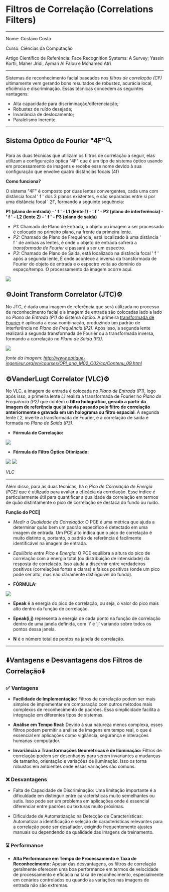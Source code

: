 # Filtros de Correlação (Correlations Filters)

****
Nome: Gustavo Costa

Curso: Ciências da Computação

Artigo Científico de Referência: Face Recognition Systems: A Survey; Yassin Kortli, Maher Jridi, Ayman Al Falou e Mohamed Atri

****

Sistemas de reconhecimento facial baseados nos *filtros de correlação (CF)* ultimamente vem gerando bons resultados de robustez, acurácia local, eficiência e discriminação. Essas técnicas concedem as seguintes vantagens:

- Alta capacidade para discriminação/diferenciação;
- Robustez de ruído desejada;
- Invariância de deslocamento;
- Paralelismo Inerente.

****

## Sistema Óptico de Fourier "4F"🔍
Para as duas técnicas que utilizam os filtros de correlação a seguir, elas utilizam a configuração óptica "4F" que é um tipo de sistema óptico usando em processamento de imagens e recebe esse nome devido à sua configuração que envolve
quatro distâncias focais (4f)

**Como funciona?**

O sistema "4F" é composto por duas lentes convergentes, cada uma com distância focal ' f ' dos 3 planos existentes, e são separadas entre si por uma distância focal ' 2f', formando a seguinte sequência:

**P1 (plano de entrada) - ' f ' - L1 (lente 1) - ' f ' - P2 (plano de interferência) -' f ' - L2 (lente 2) - ' f ' - P3 (plano de saída)**

- *P1:* Chamado de Plano de Entrada, o objeto ou imagem a ser processado é colocado no primeiro plano, na frente da primeira lente.
- *P2:* Chamado de Plano de Frequência, está localizado à uma distância ' f ' de ambas as lentes, é onde o objeto de entrada sofrerá a *transformada de Fourier* e passará a ser um espectro.
- *P3:* Chamado de Plano de Saída, está localizado na distância focal ' f ' após a segunda lente, É onde acontece a inversa da transformada de Fourier do objeto de entrada e o espectro volta ao domínio do espaço/tempo. O processamento da imagem
ocorre aqui.


<img src="https://i.ibb.co/vkDLSnh/optica-fourier-4f.png">

## ⚙️Joint Transform Correlator (JTC)⚙️
No JTC, é dada uma imagem de referência que será utilizada no processo de reconhecimento facial e a imagem de entrada são colocadas lado a lado no *Plano de Entrada (P1)* do sistema óptico. A primeira 
<a href="https://pt.wikipedia.org/wiki/Transformada_de_Fourier" target=_blank> transformada de Fourier</a>  é aplicada a essa combinação, produzindo um padrão de interferência no *Plano de Frequência (P2)*. Após isso, a segunda lente realizará 
a segunda transformada de Fourier ou a transformada inversa, formando a correlação no *Plano de Saída (P3)*.

<img src="https://i.ibb.co/LCpRfmF/JTC.jpg">

*fonte da imagem: http://www.optique-ingenieur.org/en/courses/OPI_ang_M02_C02/co/Contenu_09.html*

## ⚙️VanderLugt Correlator (VLC)⚙️
No VLC, a imagem de entrada é colocada no *Plano de Entrada (P1)*, logo após isso, a primeira lente *L1* realiza a transformada de Fourier no *Plano de Frequência (P2)* que contém o **filtro holográfico, gerado a partir da imagem de referência 
que já havia passado pelo filtro de correlação anteriormente e gravada em um holograma ou filtro espacial**. A segunda lente *L2*, inverte a transformada de Fourier, e a correlação de saída é formada no *Plano de Saída (P3)*.

- **Fórmula de Correlação:**
<img src="https://i.ibb.co/NNt2Wb7/Captura-de-tela-2024-01-12-015935.png">

- **Fórmula do Filtro Óptico Otimizado:**
<img src="https://i.ibb.co/92TTFC8/Captura-de-tela-2024-01-12-015919.png">


<img src="https://i.ibb.co/ZfqBp5q/VLC.png">

*VLC*

****

Além disso, para as duas técnicas, há o *Pico de Correlação de Energia (PCE)* que é utilizado para avaliar a eficácia da correlação. Esse índice é particularmente útil para quantificar a qualidade da correlação em termos de quão 
distintamente o pico de correlação se destaca do fundo ou ruído.

**Função do PCE**🔢

- *Medir a Qualidade da Correlação:* O PCE é uma métrica que ajuda a determinar quão bem um padrão específico é detectado em uma imagem de entrada. Um PCE alto indica que o pico de correlação é muito distinto e, portanto, o padrão de
referência é facilmente identificável na imagem de entrada.

- *Equilíbrio entre Pico e Energia:* O PCE equilibra a altura do pico de correlação com a energia total (ou distribuição de intensidade) da resposta de correlação. Isso ajuda a discernir entre verdadeiros positivos (correlações fortes e claras)
e falsos positivos (onde um pico pode ser alto, mas não claramente distinguível do fundo).

- **FÓRMULA:**
<img src="https://i.ibb.co/W3tfBWx/Captura-de-tela-2024-01-12-010902.png">

- **Epeak** é a energia do pico de correlação, ou seja, o valor do pico mais alto dentro da função de correlação.

- **Epeak(i,j)** representa a energia de cada ponto na função de correlação dentro de uma janela definida, com 'i' e 'j' variando sobre todos os pontos dessa janela.

- **N** é o número total de pontos na janela de correlação.

****
## ⬇️Vantagens e Desvantagens dos Filtros de Correlação⬇️

### ✅ Vantagens

- **Facilidade de Implementação:** Filtros de correlação podem ser mais simples de implementar em comparação com outros métodos mais complexos de reconhecimento de padrões. Essa simplicidade facilita a integração em diferentes
tipos de sistemas.

- **Análise em Tempo Real:** Devido à sua natureza menos complexa, esses filtros podem permitir a análise de imagens em tempo real, o que é essencial em aplicações como vigilância, segurança e interações humanas-computador.

- **Invariância a Transformações Geométricas e de Iluminação:** Filtros de correlação podem ser desenhados para serem invariantes a mudanças de tamanho, orientação e variações de iluminação. Isso os torna robustos em ambientes onde essas
variações são comuns.

### ❌ Desvantagens

- Falta de Capacidade de Discriminação: Uma limitação importante é a dificuldade em distinguir entre características muito semelhantes ou sutis. Isso pode ser um problema em aplicações onde é essencial diferenciar entre padrões ou texturas 
muito próximas.

- Dificuldade de Automatização na Detecção de Características: Automatizar a identificação e seleção de características relevantes para a correlação pode ser desafiador, exigindo frequentemente ajustes manuais ou dependendo da
qualidade das imagens de treinamento.

### ⌛ Performance

- **Alta Performance em Tempo de Processamento e Taxa de Reconhecimento:** Apesar das desvantagens, os filtros de correlação geralmente oferecem uma boa performance em termos de velocidade de processamento e eficácia na taxa de reconhecimento, 
especialmente em cenários controlados ou quando as variações nas imagens de entrada não são extremas.
